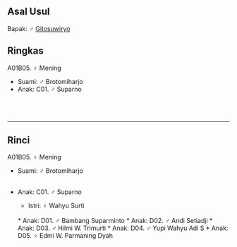 ## Asal Usul

Bapak: ♂ [Gitosuwiryo][up] 

## Ringkas

A01B05. ♀ Mening
	<br/>

*	Suami: ♂ Brotomiharjo
	<br/>
*	Anak: C01. ♂ Suparno
	<br/><br/>
	<br/><br/>

-- -- --

## Rinci

A01B05. ♀ Mening
	<br/>

*	Suami: ♂ Brotomiharjo
	<br/><br/>
	
*	Anak: C01. ♂ Suparno
	*	Istri: ♀ Wahyu Surti
	<br/>
	*	Anak: D01. ♂ Bambang Suparminto
	*	Anak: D02. ♂ Andi Setiadji
	*	Anak: D03. ♂ Hilmi W. Trimurti
	*	Anak: D04. ♂ Yupi Wahyu Adi S
	*	Anak: D05. ♀ Edmi W. Parmaning Dyah
	<br/><br/>

[up]: https://github.com/epsi-rns/gitodipuro/blob/master/tree/A01.md
